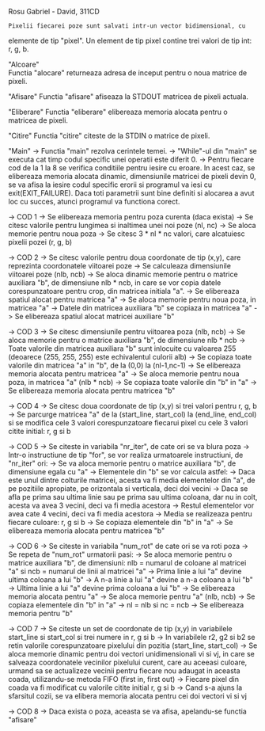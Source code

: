 Rosu Gabriel - David, 311CD

	Pixelii fiecarei poze sunt salvati intr-un vector bidimensional, cu
elemente de tip "pixel". Un element de tip pixel contine trei valori de tip
int: r, g, b.

"Alcoare"	
	Functia "alocare" returneaza adresa de inceput pentru o noua matrice de 
pixeli.

"Afisare"
	Functia "afisare" afiseaza la STDOUT matricea de pixeli actuala.

"Eliberare"	
	Functia "eliberare" elibereaza memoria alocata pentru o matricea de pixeli.

"Citire"
	Functia "citire" citeste de la STDIN o matrice de pixeli.
	
"Main"
->	Functia "main" rezolva cerintele temei.
->	"While"-ul din "main" se executa cat timp codul specific unei operatii 
este diferit 0.
->	Pentru fiecare cod de la 1 la 8 se verifica conditiile pentru iesire cu
eroare. In acest caz, se elibereaza memoria alocata dinamic, dimensiunile
matricei de pixeli devin 0, se va afisa la iesire codul specific erorii si 
programul va iesi cu exit(EXIT_FAILURE). Daca toti parametrii sunt bine 
definiti si alocarea a avut loc cu succes, atunci programul va functiona 
corect.

->	COD 1
	->	Se elibereaza memoria pentru poza curenta (daca exista)
	->	Se citesc valorile pentru lungimea si inaltimea unei noi poze (nl, nc)
	->	Se aloca memorie pentru noua poza
	->	Se citesc 3 * nl * nc valori, care alcatuiesc pixelii pozei (r, g, b)

->	COD 2
	->	Se citesc valorile pentru doua coordonate de tip (x,y), care reprezinta 
	coordonatele viitoarei poze
	->	Se calculeaza dimensiunile viitoarei poze (nlb, ncb)
	->	Se aloca dinamic memorie pentru o matrice auxiliara "b", de dimensiune
	nlb * ncb, in care se vor copia datele corespunzatoare pentru crop, din 
	matricea initiala "a".
	->	Se elibereaza spatiul alocat pentru matricea "a"
	->	Se aloca memorie pentru noua poza, in matricea "a"
	->	Datele din matricea auxiliara "b" se copiaza in matricea "a"
	->	Se elibereaza spatiul alocat matricei auxiliare "b"

->	COD 3
	->	Se citesc dimensiunile pentru viitoarea poza (nlb, ncb)
	->	Se aloca memorie pentru o matrice auxiliara "b", de dimensiune
	nlb * ncb
	->	Toate valorile din matricea auxiliara "b" sunt inlocuite cu valoarea
	255 (deoarece (255, 255, 255) este echivalentul culorii alb)
	->	Se copiaza toate valorile din matricea "a" in "b", de la (0,0) la 
	(nl-1,nc-1)
	->	Se elibereaza memoria alocata pentru matricea "a"
	->	Se aloca memorie pentru noua poza, in matricea "a" (nlb * ncb)
	->	Se copiaza toate valorile din "b" in "a"
	->	Se elibereaza memoria alocata pentru matricea "b"

->	COD 4
	->	Se citesc doua coordonate de tip (x,y) si trei valori pentru r, g, b
	->	Se parcurge matricea "a" de la (start_line, start_col) la
	(end_line, end_col) si se modifica cele 3 valori corespunzatoare fiecarui
	pixel cu cele 3 valori citite initial: r, g si b

->	COD 5
	->	Se citeste in variabila "nr_iter", de cate ori se va blura poza
	->	Intr-o instructiune de tip "for", se vor realiza urmatoarele 
	instructiuni, de "nr_iter" ori:
		->	Se va aloca memorie pentru o matrice auxiliara "b", de dimensiune 
		egala cu "a"
		-> Elementele din "b" se vor calcula astfel:
			->	Daca este unul dintre colturile matricei, acesta va fi media
			elementelor din "a", de pe pozitiile apropiate, pe orizontala
			si verticala, deci doi vecini
			->	Daca se afla pe prima sau ultima linie sau pe prima sau ultima
			coloana, dar nu in colt, acesta va avea 3 vecini, deci va fi
			media acestora
			->	Restul elementelor vor avea cate 4 vecini, deci va fi media
			acestora
			->	Media se realizeaza pentru fiecare culoare: r, g si b
		->	Se copiaza elementele din "b" in "a"
		->	Se elibereaza memoria alocata pentru matricea "b"

->	COD 6
	->	Se citeste in variabila "num_rot" de cate ori se va roti poza
	->	Se repeta de "num_rot" urmatorii pasi:
	    ->	Se aloca memorie pentru o matrice auxiliara "b", de dimensiuni:
	    nlb = numarul de coloane al matricei "a" si ncb = numarul de linii al
	    matricei "a"
	    ->	Prima linie a lui "a" devine ultima coloana a lui "b"
	    ->	A n-a linie a lui "a" devine a n-a coloana a lui "b"
	    ->	Ultima linie a lui "a" devine prima coloana a lui "b"
	    ->	Se elibereaza memoria alocata pentru "a"
	    ->	Se aloca memorie pentru "a" (nlb, ncb)
	    ->	Se copiaza elementele din "b" in "a"
	    ->	nl = nlb si nc = ncb
	    ->	Se elibereaza memoria pentru "b"

->	COD 7
	->	Se citeste un set de coordonate de tip (x,y) in variabilele start_line
	si start_col si trei numere in r, g si b
	->	In variabilele r2, g2 si b2 se retin valorile corespunzatoare pixelului
	din pozitia (start_line, start_col)
	->	Se aloca memorie dinamic pentru doi vectori unidimensionali vi si vj, 
	in care se salveaza coordonatele vecinilor pixelului curent, care au 
	aceeasi culoare, urmand sa se actualizeze vecinii pentru fiecare nou 
	adaugat in aceasta coada, utilizandu-se metoda FIFO (first in, first out)
	->	Fiecare pixel din coada va fi modificat cu valorile citite initial
	r, g si b
	->	Cand s-a ajuns la sfarsitul cozii, se va elibera memoria alocata
	pentru cei doi vectori vi si vj

->	COD 8
	-> Daca exista o poza, aceasta se va afisa, apelandu-se functia "afisare"
